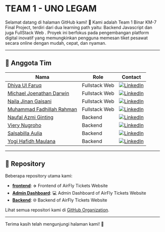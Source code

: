 # TEAM 1 - UNO LEGAM

Selamat datang di halaman GitHub kami! 🎉 Kami adalah Team 1 Binar KM-7 Final Project, terdiri dari dua learning path yaitu: Backend Javascript  dan juga FullStack Web . Proyek ini berfokus pada pengembangan platform digital inovatif yang memungkinkan pengguna memesan tiket pesawat secara online dengan mudah, cepat, dan nyaman.

---

## 👥 Anggota Tim


| Nama                              | Role              | Contact                                                |
|-----------------------------------|-------------------|-------------------------------------------------------|
| [Dhiya Ul Faruq](https://github.com/pentahead)        | Fullstack Web      | [![LinkedIn](https://img.shields.io/badge/LinkedIn-blue?logo=linkedin&logoColor=white&style=for-the-badge)](https://www.linkedin.com/in/dhiyaulfaruq/) |
| [Michael Joenathan Darwin](https://github.com/MichaelJD-MJD) | Fullstack Web      | [![LinkedIn](https://img.shields.io/badge/LinkedIn-blue?logo=linkedin&logoColor=white&style=for-the-badge)](https://www.linkedin.com/in/michael-joenathan-darwin/) |
| [Naila Jinan Gaisani](https://github.com/nailajinan)   | Fullstack Web      | [![LinkedIn](https://img.shields.io/badge/LinkedIn-blue?logo=linkedin&logoColor=white&style=for-the-badge)](https://www.linkedin.com/in/nailajinan/) |
| [Muhammad Fadhillah Rahman](https://github.com/FadPro77) | Fullstack Web   | [![LinkedIn](https://img.shields.io/badge/LinkedIn-blue?logo=linkedin&logoColor=white&style=for-the-badge)](https://www.linkedin.com/in/muhammad-fadhillah-rahman/) |
| [Naufal Azmi Ginting](https://github.com/BoboiAzumi)  | Backend            | [![LinkedIn](https://img.shields.io/badge/LinkedIn-blue?logo=linkedin&logoColor=white&style=for-the-badge)](https://www.linkedin.com/in/naufal-azmi-ginting-9242a427b/) |
| [Viery Nugroho](https://github.com/vierynugroho)      | Backend            | [![LinkedIn](https://img.shields.io/badge/LinkedIn-blue?logo=linkedin&logoColor=white&style=for-the-badge)](https://www.linkedin.com/in/viery-nugroho/) |
| [Salsabilla Aulia](https://github.com/chacabilla)     | Backend            | [![LinkedIn](https://img.shields.io/badge/LinkedIn-blue?logo=linkedin&logoColor=white&style=for-the-badge)](https://www.linkedin.com/in/salsabillaulia/) |
| [Yogi Hafidh Maulana](https://github.com/Yogihafidh)  | Backend            | [![LinkedIn](https://img.shields.io/badge/LinkedIn-blue?logo=linkedin&logoColor=white&style=for-the-badge)](https://www.linkedin.com/in/yogi-hafidh-maulana/) |

---

## 📂 Repository
Beberapa repository utama kami:
- **[frontend](https://github.com/TIM1-FSW-BE-BINAR/Frontend)**: ✈️ Frontend of AirFly Tickets Website
- **[Admin Dashboard](https://github.com/TIM1-FSW-BE-BINAR/Admin-Dashboard)**: 💻 Admin Dashboard of AirFly Tickets Website
- **[Backend](https://github.com/TIM1-FSW-BE-BINAR/Backend)**: 🌐 Backend of AirFly Tickets Website

Lihat semua repositori kami di [GitHub Organization](https://github.com/orgs/TIM1-FSW-BE-BINAR/repositories).

---

Terima kasih telah mengunjungi halaman kami! 🚀
